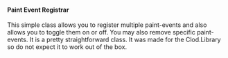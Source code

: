 <h4>
    <b>
        Paint Event Registrar
    </b>
</h4>
<p>
    This simple class allows you to register multiple paint-events and also allows you to toggle them on or off. You may also remove specific paint-events. It is a pretty straightforward class. It was made for the Clod.Library so do not expect it to work out of the box.
</p>